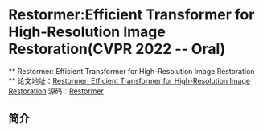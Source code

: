 # Restormer:Efficient Transformer for High-Resolution Image Restoration(CVPR 2022 -- Oral)
** Restormer: Efficient Transformer for High-Resolution Image Restoration **
论文地址：[Restormer: Efficient Transformer for High-Resolution Image Restoration](https://arxiv.org/abs/2111.09881)
源码：[Restormer](https://github.com/swz30/Restormer)
## 简介

